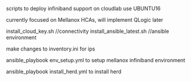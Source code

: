 scripts to deploy infiniband support on cloudlab use UBUNTU16

currently focused on Mellanox HCAs, will implement QLogic later

install_cloud_key.sh  //connectivity
install_ansible_latest.sh //ansible environment

make changes to inventory.ini for ips

ansible_playbook env_setup.yml to setup mellanox infiniband environment

ansible_playbook install_herd.yml to install herd

